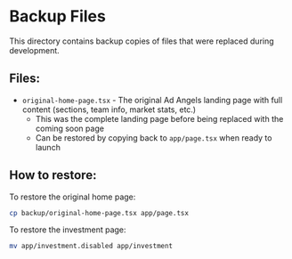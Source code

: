 # Backup Files

This directory contains backup copies of files that were replaced during development.

## Files:

- `original-home-page.tsx` - The original Ad Angels landing page with full content (sections, team info, market stats, etc.)
  - This was the complete landing page before being replaced with the coming soon page
  - Can be restored by copying back to `app/page.tsx` when ready to launch

## How to restore:

To restore the original home page:
```bash
cp backup/original-home-page.tsx app/page.tsx
```

To restore the investment page:
```bash
mv app/investment.disabled app/investment
```